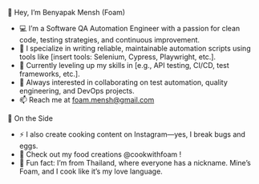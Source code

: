 👋 Hey, I’m Benyapak Mensh (Foam)
- 💻 I’m a Software QA Automation Engineer with a passion for clean code, testing strategies, and continuous improvement.
- 🧪 I specialize in writing reliable, maintainable automation scripts using tools like [insert tools: Selenium, Cypress, Playwright, etc.].
- 🌱 Currently leveling up my skills in [e.g., API testing, CI/CD, test frameworks, etc.].
- 👀 Always interested in collaborating on test automation, quality engineering, and DevOps projects.
- 📫 Reach me at foam.mensh@gmail.com

🍳 On the Side
- ⚡ I also create cooking content on Instagram—yes, I break bugs and eggs.
- 🎥 Check out my food creations @cookwithfoam !
- 🥄 Fun fact: I’m from Thailand, where everyone has a nickname. Mine’s Foam, and I cook like it’s my love language.

<!---
bmensh821/bmensh821 is a ✨ special ✨ repository because its `README.md` (this file) appears on your GitHub profile.
You can click the Preview link to take a look at your changes.
--->
